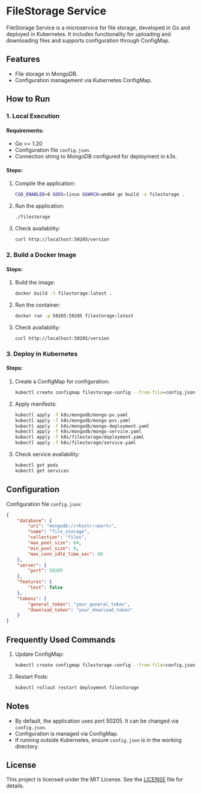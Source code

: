 # FileStorage Service

FileStorage Service is a microservice for file storage, developed in Go and deployed in Kubernetes. It includes functionality for uploading and downloading files and supports configuration through ConfigMap.

## Features

- File storage in MongoDB.
- Configuration management via Kubernetes ConfigMap.

## How to Run

### 1. Local Execution

#### Requirements:
- Go >= 1.20
- Configuration file `config.json`.
- Connection string to MongoDB configured for deployment in k3s.

#### Steps:
1. Compile the application:
   ```bash
   CGO_ENABLED=0 GOOS=linux GOARCH=amd64 go build -o filestorage .
   ```

2. Run the application:
   ```bash
   ./filestorage
   ```

3. Check availability:
   ```bash
   curl http://localhost:50205/version
   ```

### 2. Build a Docker Image

#### Steps:
1. Build the image:
   ```bash
   docker build -t filestorage:latest .
   ```

2. Run the container:
   ```bash
   docker run -p 50205:50205 filestorage:latest
   ```

3. Check availability:
   ```bash
   curl http://localhost:50205/version
   ```

### 3. Deploy in Kubernetes

#### Steps:
1. Create a ConfigMap for configuration:
   ```bash
   kubectl create configmap filestorage-config --from-file=config.json --dry-run=client -o yaml | kubectl apply -f -
   ```

2. Apply manifests:
   ```bash
   kubectl apply -f k8s/mongodb/mongo-pv.yaml
   kubectl apply -f k8s/mongodb/mongo-pvc.yaml
   kubectl apply -f k8s/mongodb/mongo-deployment.yaml
   kubectl apply -f k8s/mongodb/mongo-service.yaml   
   kubectl apply -f k8s/filestorage/deployment.yaml
   kubectl apply -f k8s/filestorage/service.yaml
   ```

3. Check service availability:
   ```bash
   kubectl get pods
   kubectl get services
   ```

## Configuration

Configuration file `config.json`:

```json
{
    "database": {
        "uri": "mongodb://<host>:<port>",
        "name": "file_storage",
        "collection": "files",
        "max_pool_size": 64,
        "min_pool_size": 8,
        "max_conn_idle_time_sec": 60
    },
    "server": {
        "port": 50205
    },
    "features": {
        "test": false
    },
    "tokens": {
        "general_token": "your_general_token",
        "download_token": "your_download_token"
    }
}
```

## Frequently Used Commands

1. Update ConfigMap:
   ```bash
   kubectl create configmap filestorage-config --from-file=config.json --dry-run=client -o yaml | kubectl apply -f -
   ```

2. Restart Pods:
   ```bash
   kubectl rollout restart deployment filestorage
   ```

## Notes

- By default, the application uses port 50205. It can be changed via `config.json`.
- Configuration is managed via ConfigMap.
- If running outside Kubernetes, ensure `config.json` is in the working directory.

## License

This project is licensed under the MIT License. See the [LICENSE](LICENSE) file for details.

